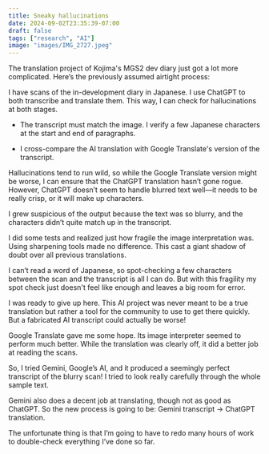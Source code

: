 ```yaml
---
title: Sneaky hallucinations 
date: 2024-09-02T23:35:39-07:00
draft: false
tags: ["research", "AI"]
image: "images/IMG_2727.jpeg"
---
```


The translation project of Kojima's MGS2 dev diary just got a lot more complicated. Here’s the previously assumed airtight process:

I have scans of the in-development diary in Japanese. I use ChatGPT to both transcribe and translate them. This way, I can check for hallucinations at both stages.

- The transcript must match the image. I verify a few Japanese characters at the start and end of paragraphs.

- I cross-compare the AI translation with Google Translate's version of the transcript.

Hallucinations tend to run wild, so while the Google Translate version might be worse, I can ensure that the ChatGPT translation hasn’t gone rogue. However, ChatGPT doesn’t seem to handle blurred text well—it needs to be really crisp, or it will make up characters.

I grew suspicious of the output because the text was so blurry, and the characters didn’t quite match up in the transcript.

I did some tests and realized just how fragile the image interpretation was. Using sharpening tools made no difference. This cast a giant shadow of doubt over all previous translations.

I can’t read a word of Japanese, so spot-checking a few characters between the scan and the transcript is all I can do. But with this fragility my spot check just doesn't feel like enough and leaves a big room for error. 

I was ready to give up here. This AI project was never meant to be a true translation but rather a tool for the community to use to get there quickly. But a fabricated AI transcript could actually be worse!

Google Translate gave me some hope. Its image interpreter seemed to perform much better. While the translation was clearly off, it did a better job at reading the scans.

So, I tried Gemini, Google’s AI, and it produced a seemingly perfect transcript of the blurry scan! I tried to look really carefully through the whole sample text. 

Gemini also does a decent job at translating, though not as good as ChatGPT. So the new process is going to be: Gemini transcript -> ChatGPT translation.

The unfortunate thing is that I’m going to have to redo many hours of work to double-check everything I’ve done so far.